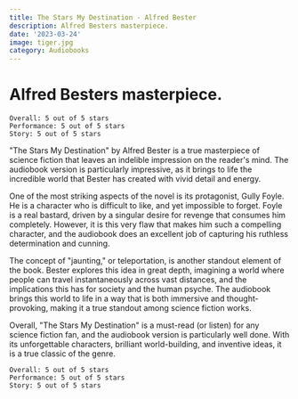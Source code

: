 ```yaml
---
title: The Stars My Destination - Alfred Bester
description: Alfred Besters masterpiece.
date: '2023-03-24'
image: tiger.jpg
category: Audiobooks
---
```


# Alfred Besters masterpiece.

```
Overall: 5 out of 5 stars
Performance: 5 out of 5 stars
Story: 5 out of 5 stars
```
"The Stars My Destination" by Alfred Bester is a true masterpiece of science fiction that leaves an indelible impression on the reader's mind. The audiobook version is particularly impressive, as it brings to life the incredible world that Bester has created with vivid detail and energy.

One of the most striking aspects of the novel is its protagonist, Gully Foyle. He is a character who is difficult to like, and yet impossible to forget. Foyle is a real bastard, driven by a singular desire for revenge that consumes him completely. However, it is this very flaw that makes him such a compelling character, and the audiobook does an excellent job of capturing his ruthless determination and cunning.

The concept of "jaunting," or teleportation, is another standout element of the book. Bester explores this idea in great depth, imagining a world where people can travel instantaneously across vast distances, and the implications this has for society and the human psyche. The audiobook brings this world to life in a way that is both immersive and thought-provoking, making it a true standout among science fiction works.

Overall, "The Stars My Destination" is a must-read (or listen) for any science fiction fan, and the audiobook version is particularly well done. With its unforgettable characters, brilliant world-building, and inventive ideas, it is a true classic of the genre.

```
Overall: 5 out of 5 stars
Performance: 5 out of 5 stars
Story: 5 out of 5 stars
```